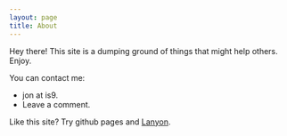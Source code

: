 ```yaml
---
layout: page
title: About
---
```


<p class="message">
  Hey there! This site is a dumping ground of things that might help others. Enjoy.
</p>



You can contact me:

* jon at is9.
* Leave a comment.



Like this site? Try github pages and [Lanyon](http://lanyon.getpoole.com).

